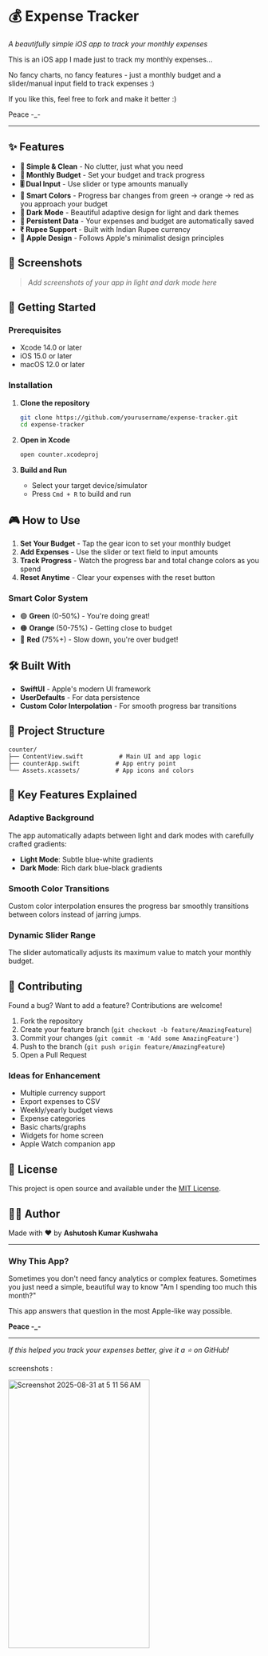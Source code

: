 # 💰 Expense Tracker

*A beautifully simple iOS app to track your monthly expenses*

This is an iOS app I made just to track my monthly expenses... 

No fancy charts, no fancy features - just a monthly budget and a slider/manual input field to track expenses :)

If you like this, feel free to fork and make it better :) 

Peace -_-

---

## ✨ Features

- **🎯 Simple & Clean** - No clutter, just what you need
- **💸 Monthly Budget** - Set your budget and track progress
- **🎚️ Dual Input** - Use slider or type amounts manually  
- **🌈 Smart Colors** - Progress bar changes from green → orange → red as you approach your budget
- **🌙 Dark Mode** - Beautiful adaptive design for light and dark themes
- **💾 Persistent Data** - Your expenses and budget are automatically saved
- **₹ Rupee Support** - Built with Indian Rupee currency
- **🍎 Apple Design** - Follows Apple's minimalist design principles

## 📱 Screenshots

> *Add screenshots of your app in light and dark mode here*

## 🚀 Getting Started

### Prerequisites

- Xcode 14.0 or later
- iOS 15.0 or later
- macOS 12.0 or later

### Installation

1. **Clone the repository**
   ```bash
   git clone https://github.com/yourusername/expense-tracker.git
   cd expense-tracker
   ```

2. **Open in Xcode**
   ```bash
   open counter.xcodeproj
   ```

3. **Build and Run**
   - Select your target device/simulator
   - Press `Cmd + R` to build and run

## 🎮 How to Use

1. **Set Your Budget** - Tap the gear icon to set your monthly budget
2. **Add Expenses** - Use the slider or text field to input amounts
3. **Track Progress** - Watch the progress bar and total change colors as you spend
4. **Reset Anytime** - Clear your expenses with the reset button

### Smart Color System
- 🟢 **Green** (0-50%) - You're doing great!
- 🟠 **Orange** (50-75%) - Getting close to budget
- 🔴 **Red** (75%+) - Slow down, you're over budget!

## 🛠️ Built With

- **SwiftUI** - Apple's modern UI framework
- **UserDefaults** - For data persistence
- **Custom Color Interpolation** - For smooth progress bar transitions

## 📁 Project Structure

```
counter/
├── ContentView.swift          # Main UI and app logic
├── counterApp.swift          # App entry point
└── Assets.xcassets/          # App icons and colors
```

## 🎨 Key Features Explained

### Adaptive Background
The app automatically adapts between light and dark modes with carefully crafted gradients:
- **Light Mode**: Subtle blue-white gradients
- **Dark Mode**: Rich dark blue-black gradients

### Smooth Color Transitions
Custom color interpolation ensures the progress bar smoothly transitions between colors instead of jarring jumps.

### Dynamic Slider Range
The slider automatically adjusts its maximum value to match your monthly budget.

## 🤝 Contributing

Found a bug? Want to add a feature? Contributions are welcome!

1. Fork the repository
2. Create your feature branch (`git checkout -b feature/AmazingFeature`)
3. Commit your changes (`git commit -m 'Add some AmazingFeature'`)
4. Push to the branch (`git push origin feature/AmazingFeature`)
5. Open a Pull Request

### Ideas for Enhancement
- Multiple currency support
- Export expenses to CSV
- Weekly/yearly budget views
- Expense categories
- Basic charts/graphs
- Widgets for home screen
- Apple Watch companion app

## 📝 License

This project is open source and available under the [MIT License](LICENSE).

## 👨‍💻 Author

Made with ❤️ by **Ashutosh Kumar Kushwaha**

---

### Why This App?

Sometimes you don't need fancy analytics or complex features. Sometimes you just need a simple, beautiful way to know "Am I spending too much this month?" 

This app answers that question in the most Apple-like way possible.

**Peace -_-**

---

*If this helped you track your expenses better, give it a ⭐ on GitHub!*


screenshots :

<img width="283" height="537" alt="Screenshot 2025-08-31 at 5 11 56 AM" src="https://github.com/user-attachments/assets/a12b858b-43d4-41d9-9847-de4e2a092bda" />
